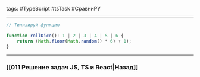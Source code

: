 tags: #TypeScript #tsTask #СравниРУ 
___

```ts
// Типизируй функцию

function rollDice(): 1 | 2 | 3 | 4 | 5 | 6 { 
	return (Math.floor(Math.random() * 6) + 1); 
}
```


___
### [[011 Решение задач JS, TS и React|Назад]]